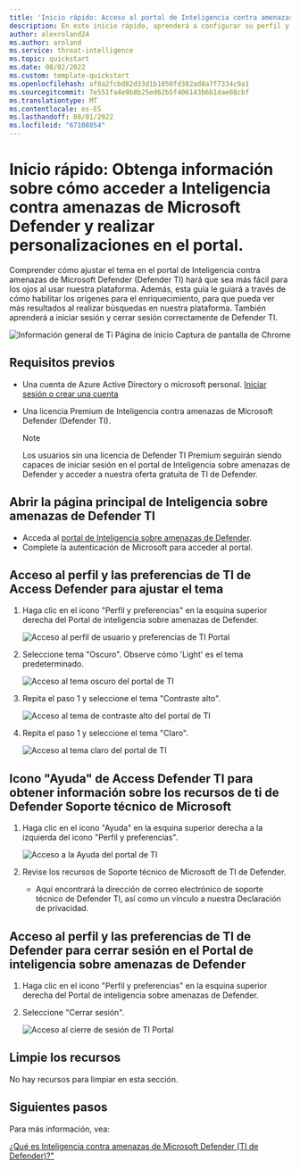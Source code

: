 ```yaml
---
title: 'Inicio rápido: Acceso al portal de Inteligencia contra amenazas de Microsoft Defender (TI de Defender)'
description: En este inicio rápido, aprenderá a configurar su perfil y preferencias y a acceder a los recursos de ayuda de TI de Defender mediante Inteligencia contra amenazas de Microsoft Defender (TI de Defender).
author: alexroland24
ms.author: aroland
ms.service: threat-intelligence
ms.topic: quickstart
ms.date: 08/02/2022
ms.custom: template-quickstart
ms.openlocfilehash: af8a2fcbd82d33d1b1050fd382ad8a7f7334c9a1
ms.sourcegitcommit: 7e551fa4e9b8b25ed62b5f406143b6b1dae08cbf
ms.translationtype: MT
ms.contentlocale: es-ES
ms.lasthandoff: 08/01/2022
ms.locfileid: "67108854"
---
```

# <a name="quickstart-learn-how-to-access-microsoft-defender-threat-intelligence-and-make-customizations-in-your-portal"></a>Inicio rápido: Obtenga información sobre cómo acceder a Inteligencia contra amenazas de Microsoft Defender y realizar personalizaciones en el portal.

Comprender cómo ajustar el tema en el portal de Inteligencia contra amenazas de Microsoft Defender (Defender TI) hará que sea más fácil para los ojos al usar nuestra plataforma. Además, esta guía le guiará a través de cómo habilitar los orígenes para el enriquecimiento, para que pueda ver más resultados al realizar búsquedas en nuestra plataforma. También aprenderá a iniciar sesión y cerrar sesión correctamente de Defender TI.

![Información general de Ti Página de inicio Captura de pantalla de Chrome](media/tiOverviewHomePageChromeScreenshot.png)

## <a name="prerequisites"></a>Requisitos previos

- Una cuenta de Azure Active Directory o microsoft personal. [Iniciar sesión o crear una cuenta](https://signup.microsoft.com/)
- Una licencia Premium de Inteligencia contra amenazas de Microsoft Defender (Defender TI).

    > [!NOTE]
    > Los usuarios sin una licencia de Defender TI Premium seguirán siendo capaces de iniciar sesión en el portal de Inteligencia sobre amenazas de Defender y acceder a nuestra oferta gratuita de TI de Defender.

## <a name="open-defender-tis-threat-intelligence-home-page"></a>Abrir la página principal de Inteligencia sobre amenazas de Defender TI

- Acceda al [portal de Inteligencia sobre amenazas de Defender](https://ti.defender.microsoft.com/).
- Complete la autenticación de Microsoft para acceder al portal.

## <a name="access-defender-tis-profile-and-preferences-to-adjust-your-theme"></a>Acceso al perfil y las preferencias de TI de Access Defender para ajustar el tema

1. Haga clic en el icono "Perfil y preferencias" en la esquina superior derecha del Portal de inteligencia sobre amenazas de Defender.

    ![Acceso al perfil de usuario y preferencias de TI Portal](media/accessingTiPortalUserProfileandPreferences.png)

2. Seleccione tema "Oscuro". Observe cómo 'Light' es el tema predeterminado.

    ![Acceso al tema oscuro del portal de TI](media/accessingTiPortalDarkTheme.png)

3. Repita el paso 1 y seleccione el tema "Contraste alto".

    ![Acceso al tema de contraste alto del portal de TI](media/accessingTiPortalHighContrastTheme.png)

4. Repita el paso 1 y seleccione el tema "Claro".

    ![Acceso al tema claro del portal de TI](media/accessingTiPortalLightTheme.png)

## <a name="access-defender-tis-help-icon-to-learn-about-your-defender-ti-microsoft-support-resources"></a>Icono "Ayuda" de Access Defender TI para obtener información sobre los recursos de ti de Defender Soporte técnico de Microsoft

1. Haga clic en el icono "Ayuda" en la esquina superior derecha a la izquierda del icono "Perfil y preferencias".

    ![Acceso a la Ayuda del portal de TI](media/accessingTiPortalHelp.png)

2. Revise los recursos de Soporte técnico de Microsoft de TI de Defender.

      - Aquí encontrará la dirección de correo electrónico de soporte técnico de Defender TI, así como un vínculo a nuestra Declaración de privacidad.

## <a name="access-defender-tis-profile-and-preferences-to-logout-of-the-defender-threat-intelligence-portal"></a>Acceso al perfil y las preferencias de TI de Defender para cerrar sesión en el Portal de inteligencia sobre amenazas de Defender

1. Haga clic en el icono "Perfil y preferencias" en la esquina superior derecha del Portal de inteligencia sobre amenazas de Defender.

2. Seleccione "Cerrar sesión".

    ![Acceso al cierre de sesión de TI Portal](media/accessingTiPortalLogout.png)

## <a name="clean-up-resources"></a>Limpie los recursos
No hay recursos para limpiar en esta sección.

## <a name="next-steps"></a>Siguientes pasos

Para más información, vea:

[¿Qué es Inteligencia contra amenazas de Microsoft Defender (TI de Defender)?"](what-is-microsoft-defender-threat-intelligence-defender-tI.md)
